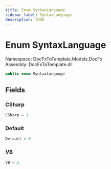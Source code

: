 ```yaml
---
title: Enum SyntaxLanguage
sidebar_label: SyntaxLanguage
description: TODO
---
```


# Enum SyntaxLanguage
Namespace: DocFxToTemplate.Models.DocFx   
Assembly: DocFxToTemplate.dll
    
   

```csharp title="T:\Projekty\DocFxToTemplate\src\DocFxToTemplate\Models\DocFx\SyntaxLanguage.cs#5" 
public enum SyntaxLanguage
```

   

   

   

   

## Fields
### CSharp
   
```csharp title="T:\Projekty\DocFxToTemplate\src\DocFxToTemplate\Models\DocFx\SyntaxLanguage.cs#8"
CSharp = 1
```
### Default
   
```csharp title="T:\Projekty\DocFxToTemplate\src\DocFxToTemplate\Models\DocFx\SyntaxLanguage.cs#7"
Default = 0
```
### VB
   
```csharp title="T:\Projekty\DocFxToTemplate\src\DocFxToTemplate\Models\DocFx\SyntaxLanguage.cs#9"
VB = 2
```
   

   

   

   

   